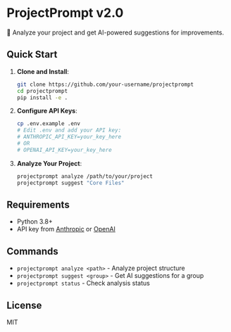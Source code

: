 # ProjectPrompt v2.0

🤖 Analyze your project and get AI-powered suggestions for improvements.

## Quick Start

1. **Clone and Install**:
   ```bash
   git clone https://github.com/your-username/projectprompt
   cd projectprompt
   pip install -e .
   ```

2. **Configure API Keys**:
   ```bash
   cp .env.example .env
   # Edit .env and add your API key:
   # ANTHROPIC_API_KEY=your_key_here
   # OR
   # OPENAI_API_KEY=your_key_here
   ```

3. **Analyze Your Project**:
   ```bash
   projectprompt analyze /path/to/your/project
   projectprompt suggest "Core Files"
   ```

## Requirements
- Python 3.8+
- API key from [Anthropic](https://console.anthropic.com/) or [OpenAI](https://platform.openai.com/)

## Commands
- `projectprompt analyze <path>` - Analyze project structure
- `projectprompt suggest <group>` - Get AI suggestions for a group
- `projectprompt status` - Check analysis status

## License
MIT
